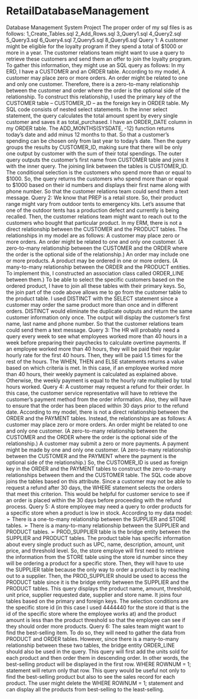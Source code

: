 # RetailDatabaseManagement

Database Management System Project
The proper order of my sql files is as follows:
1_Create_Tables.sql
2_Add_Rows.sql
3_Query1.sql
4_Query2.sql
5_Query3.sql
6_Query4.sql
7_Query5.sql
8_Query6.sql
Query 1:
A customer might be eligible for the loyalty program if they spend a total of $1000 or more in a year. The customer relations team might want to use a query to retrieve these customers and send them an offer to join the loyalty program. To gather this information, they might use an SQL query as follows:
In my ERD, I have a CUSTOMER and an ORDER table. According to my model,
A customer may place zero or more orders. An order might be related to one and only one customer. Therefore, there is a zero-to-many relationship between the customer and order where the order is the optional side of the relationship. To construct this relationship, I used the primary key of the CUSTOMER table – CUSTOMER_ID – as the foreign key in ORDER table.
My SQL code consists of nested select statements. In the inner select statement, the query calculates the total amount spent by every single customer and saves it as total_purchased. I have an ORDER_DATE column in my ORDER table. The ADD_MONTHS(SYSDATE, -12) function returns today’s date and add minus 12 months to that. So that a customer’s spending can be chosen only from last year to today’s date. Then the query groups the results by CUSTOMER_ID, making sure that there will be only one output by customer with the sum of their total spendings.
The outer query outputs the customer’s first name from CUSTOMER table and joins it with the inner query. The joining link between the tables is CUSTOMER_ID. The conditional selection is the customers who spend more than or equal to $1000. So, the query returns the customers who spend more than or equal to $1000 based on their id numbers and displays their first name along with phone number. So that the customer relations team could send them a text message.
Query 2:
We know that PREP is a retail store. So, their product range might vary from outdoor tents to emergency kits. Let’s assume that one of the outdoor tents has a production defect and currently is being recalled. Then, the customer relations team might want to reach out to the customers who bought that particular product.
In my ERM, there is not a direct relationship between the CUSTOMER and the PRODUCT tables. The relationships in my model are as follows:
A customer may place zero or more orders. An order might be related to one and only one customer.
(A zero-to-many relationship between the CUSTOMER and the ORDER where the order is the optional side of the relationship.)
An order may include one or more products. A product may be ordered in one or more orders.
(A many-to-many relationship between the ORDER and the PRODUCT entities. To implement this, I constructed an association class called ORDER_LINE between them.)
To be able to select the specific customers based on the ordered product, I have to join all these tables with their primary keys. So, the join part of the code above allows me to go from the customer table to the product table.
I used DISTINCT with the SELECT statement since a customer may order the same product more than once and in different orders. DISTINCT would eliminate the duplicate outputs and return the same customer information only once. The output will display the customer’s first name, last name and phone number. So that the customer relations team could send them a text message.
Query 3:
The HR will probably need a query every week to see what employees worked more than 40 hours in a week before preparing their paychecks to calculate overtime payments. If an employee worked more than 40 hours, they will be paid their regular hourly rate for the first 40 hours. Then, they will be paid 1.5 times for the rest of the hours.
The WHEN, THEN and ELSE statements returns a value based on which criteria is met. In this case, if an employee worked more than 40 hours, their weekly payment is calculated as explained above. Otherwise, the weekly payment is equal to the hourly rate multiplied by total hours worked.
Query 4:
A customer may request a refund for their order. In this case, the customer service representative will have to retrieve the customer’s payment method from the order information. Also, they will have to ensure that the order has been placed within 30 days prior to the refund date.
According to my model, there is not a direct relationship between the ORDER and the PAYMENT tables. Instead, the relationships are as follows:
A customer may place zero or more orders. An order might be related to one and only one customer.
(A zero-to-many relationship between the CUSTOMER and the ORDER where the order is the optional side of the relationship.)
A customer may submit a zero or more payments. A payment might be made by one and only one customer.
(A zero-to-many relationship between the CUSTOMER and the PAYMENT where the payment is the optional side of the relationship.)
So, the CUSTOMER_ID is used as foreign key in the ORDER and the PAYMENT tables to construct the zero-to-many relationships between them and the CUSTOMER table. The SQL code above joins the tables based on this attribute.
Since a customer may not be able to request a refund after 30 days, the WHERE statement selects the orders that meet this criterion.
This would be helpful for customer service to see if an order is placed within the 30 days before proceeding with the refund process.
Query 5:
A store employee may need a query to order products for a specific store when a product is low in stock. According to my data model:
➢ There is a one-to-many relationship between the SUPPLIER and STORE tables.
➢ There is a many-to-many relationship between the SUPPLIER and PRODUCT tables.
➢ PROD_SUPPLIER table is the bridge entity between the SUPPLIER and PRODUCT tables.
The product table has specific information about every single product such as UPC, name, description, amount, unit price, and threshold level. So, the store employe will first need to retrieve the information from the STORE table using the store id number since they will be ordering a product for a specific store. Then, they will have to use the SUPPLIER table because the only way to order a product is by reaching out to a supplier. Then, the PROD_SUPPLIER should be used to access the PRODUCT table since it is the bridge entity between the SUPPLIER and the PRODUCT tables.
This query displays the product name, amount, threshold, unit price, supplier requested date, supplier and store name. It joins four tables based on the primary and foreign keys. The selection conditions are the specific store id (in this case I used 4444440 for the store id that is the id of the specific store where
the employee works at) and the product amount is less than the product threshold so that the employee can see if they should order more products.
Query 6:
The sales team might want to find the best-selling item. To do so, they will need to gather the data from PRODUCT and ORDER tables. However, since there is a many-to-many relationship between these two tables, the bridge entity ORDER_LINE should also be used in the query.
This query will first add the units sold for each product and then order them in descending order. In other words, the best-selling product will be displayed in the first row. WHERE ROWNUM = 1; statement will return only that row. This query would be useful not only to find the best-selling product but also to see the sales record for each product. The user might delete the WHERE ROWNUM = 1; statement and can display all the products from best-selling to the least-selling.
